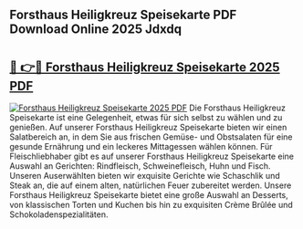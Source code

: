 ## Forsthaus Heiligkreuz Speisekarte PDF Download Online 2025 Jdxdq

# <h2><a href="http://gc996b.nevu.top/?p=Forsthaus+Heiligkreuz+Speisekarte">🔗 👉🔴 Forsthaus Heiligkreuz Speisekarte 2025 PDF</a></h2>

[![Forsthaus Heiligkreuz Speisekarte 2025 PDF](https://i.imgur.com/dBaPXMq.png)](http://gc996b.nevu.top/?p=Forsthaus+Heiligkreuz+Speisekarte)
Die Forsthaus Heiligkreuz Speisekarte ist eine Gelegenheit, etwas für sich selbst zu wählen und zu genießen. Auf unserer Forsthaus Heiligkreuz Speisekarte bieten wir einen Salatbereich an, in dem Sie aus frischen Gemüse- und Obstsalaten für eine gesunde Ernährung und ein leckeres Mittagessen wählen können. Für Fleischliebhaber gibt es auf unserer Forsthaus Heiligkreuz Speisekarte eine Auswahl an Gerichten: Rindfleisch, Schweinefleisch, Huhn und Fisch. Unseren Auserwählten bieten wir exquisite Gerichte wie Schaschlik und Steak an, die auf einem alten, natürlichen Feuer zubereitet werden. Unsere Forsthaus Heiligkreuz Speisekarte bietet eine große Auswahl an Desserts, von klassischen Torten und Kuchen bis hin zu exquisiten Crème Brûlée und Schokoladenspezialitäten.
